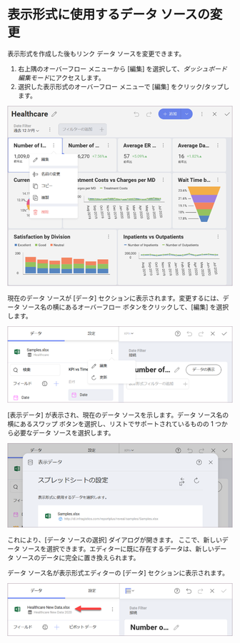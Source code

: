 # 表示形式に使用するデータ ソースの変更

表示形式を作成した後もリンク データ ソースを変更できます。

1. 右上隅のオーバーフロー メニューから [編集] を選択して、*ダッシュボード編集モード*にアクセスします。
2. 選択した表示形式のオーバーフロー メニューで [編集] をクリック/タップします。

<img src="images/visualization-enter-edit-mode.png" alt="Select edit mode of a visualization" class="responsive-img"/>

現在のデータ ソースが [データ] セクションに表示されます。変更するには、データ ソース名の横にあるオーバーフロー ボタンをクリックして、[編集] を選択します。

<img src="images/visualization-current-data-source.png" alt="Edit option of current data source" class="responsive-img"/>

[表示データ] が表示され、現在のデータ ソースを示します。データ ソース名の横にあるスワップ ボタンを選択し、リストでサポートされているものの 1 つから必要なデータ ソースを選択します。

<img src="images/current-data-source-information.png" alt="Current data source swap button" class="responsive-img"/>

これにより、[データ ソースの選択] ダイアログが開きます。
ここで、新しいデータ ソースを選択できます。エディターに既に存在するデータは、新しいデータ ソースのデータに完全に置き換えられます。

データ ソース名が表示形式エディターの [データ] セクションに表示されます。

<img src="images/updated-data-source-visualization.png" alt="Updated data source visualization" class="responsive-img"/>
